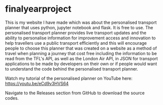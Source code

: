 # finalyearproject
This is my website I have made which was about the personalised transport planner that uses python, jupyter notebook and flask. It is free to use. The personalised transport planner provides live transport updates and the ability to personalise information for improvement access and innovation to help travellers use a public transport efficiently and this will encourage people to choose this planner that was created on a website as a method of travel when planning a journey that cost free including the information to be read from the TFL's API, as well as the London Air API, in JSON for transport applications to be made by developers on their own or if people would want to understand the code behind the personalised transport planner.

Watch my tutorial of the personalised planner on YouTube here: https://youtu.be/eCd9v3HVS64

Navigate to the Releases section from GitHub to download the source codes.
